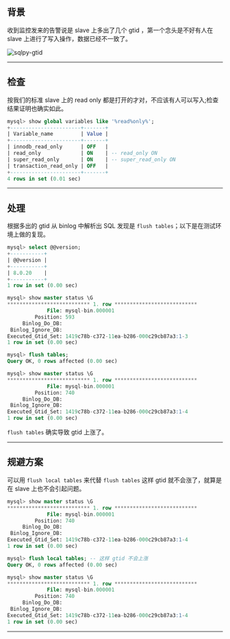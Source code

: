 ## 背景
收到监控发来的告警说是 slave 上多出了几个 gtid ，第一个念头是不好有人在 slave 上进行了写入操作，数据已经不一致了。

![sqlpy-gtid](static/2020-32/sqlpy-gtid.jpg)


---

## 检查
按我们的标准 slave 上的 read only 都是打开的才对，不应该有人可以写入;检查结果证明也确实如此。
```sql
mysql> show global variables like '%read%only%';
+-----------------------+-------+
| Variable_name         | Value |
+-----------------------+-------+
| innodb_read_only      | OFF   |
| read_only             | ON    | -- read_only ON
| super_read_only       | ON    | -- super_read_only ON
| transaction_read_only | OFF   |
+-----------------------+-------+
4 rows in set (0.01 sec)
```

---

## 处理
根据多出的 gtid 从 binlog 中解析出 SQL 发现是 `flush tables`；以下是在测试环境上做的复现。
```sql
mysql> select @@version;                                                                         
+-----------+
| @@version |
+-----------+
| 8.0.20    |
+-----------+
1 row in set (0.00 sec)

mysql> show master status \G
*************************** 1. row ***************************
             File: mysql-bin.000001
         Position: 593
     Binlog_Do_DB: 
 Binlog_Ignore_DB: 
Executed_Gtid_Set: 1419c78b-c372-11ea-b286-000c29cb87a3:1-3
1 row in set (0.00 sec)

mysql> flush tables;
Query OK, 0 rows affected (0.00 sec)

mysql> show master status \G
*************************** 1. row ***************************
             File: mysql-bin.000001
         Position: 740
     Binlog_Do_DB: 
 Binlog_Ignore_DB: 
Executed_Gtid_Set: 1419c78b-c372-11ea-b286-000c29cb87a3:1-4
1 row in set (0.00 sec)
```

`flush tables` 确实导致 gtid 上涨了。

---

## 规避方案
可以用 `flush local tables` 来代替 `flush tables` 这样 gtid 就不会涨了，就算是在 slave 上也不会引起问题。
```sql
mysql> show master status \G                                                                     
*************************** 1. row ***************************
             File: mysql-bin.000001
         Position: 740
     Binlog_Do_DB: 
 Binlog_Ignore_DB: 
Executed_Gtid_Set: 1419c78b-c372-11ea-b286-000c29cb87a3:1-4
1 row in set (0.00 sec)

mysql> flush local tables; -- 这样 gtid 不会上涨
Query OK, 0 rows affected (0.00 sec)

mysql> show master status \G
*************************** 1. row ***************************
             File: mysql-bin.000001
         Position: 740
     Binlog_Do_DB: 
 Binlog_Ignore_DB: 
Executed_Gtid_Set: 1419c78b-c372-11ea-b286-000c29cb87a3:1-4
1 row in set (0.00 sec)
```

---


